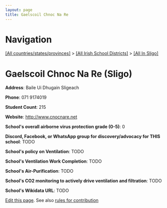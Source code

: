 ```yaml
---
layout: page
title: Gaelscoil Chnoc Na Re
---
```

# Navigation

[[All countries/states/provinces]](../../..) > [[All Irish School Districts]](../..) > [[All In Sligo]](..)

# Gaelscoil Chnoc Na Re (Sligo)

**Address**: Baile Ui Dhugain Sligeach

**Phone**: 071 9174019

**Student Count**: 215

**Website**: <http://www.cnocnare.net>

**School's overall airborne virus protection grade (0-5)**: 0

**Discord, Facebook, or WhatsApp group for discovery/advocacy for THIS school**: TODO

**School's policy on Ventilation**: TODO

**School's Ventilation Work Completion**: TODO

**School's Air-Purification**: TODO

**School's CO2 monitoring to actively drive ventilation and filtration**: TODO

**School's Wikidata URL**: TODO


[Edit this page](https://github.com/ventilate-schools/Ireland/edit/main/./Sligo/Gaelscoil_Chnoc_Na_Re.md). See also [rules for contribution](../../../contribution-rules/)